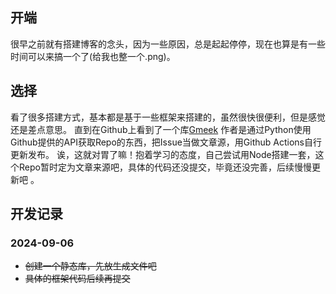 ## 开端
很早之前就有搭建博客的念头，因为一些原因，总是起起停停，现在也算是有一些时间可以来搞一个了(给我也整一个.png)。
## 选择
看了很多搭建方式，基本都是基于一些框架来搭建的，虽然很快很便利，但是感觉还是差点意思。
直到在Github上看到了一个库[Gmeek](https://github.com/Meekdai/Gmeek) 作者是通过Python使用Github提供的API获取Repo的东西，把Issue当做文章源，用Github Actions自行更新发布。
诶，这就对胃了嘛！抱着学习的态度，自己尝试用Node搭建一套，这个Repo暂时定为文章来源吧，具体的代码还没提交，毕竟还没完善，后续慢慢更新吧  。
## 开发记录

### 2024-09-06

- ~~创建一个静态库，先放生成文件吧~~
- ~~具体的框架代码后续再提交~~